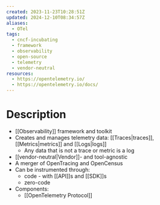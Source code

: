 ```yaml
---
created: 2023-11-23T10:28:51Z
updated: 2024-12-10T08:34:57Z
aliases:
  - OTel
tags:
  - cncf-incubating
  - framework
  - observability
  - open-source
  - telemetry
  - vendor-neutral
resources:
  - https://opentelemetry.io/
  - https://opentelemetry.io/docs/
---
```

# Description
- [[Observability]] framework and toolkit
- Creates and manages telemetry data: [[Traces|traces]], [[Metrics|metrics]] and [[Logs|logs]]
	- Any data that is not a trace or metric is a log
- [[vendor-neutral|Vendor]]- and tool-agnostic
- A merger of OpenTracing and OpenCensus
- Can be instrumented through:
	- code - with [[API]]s and [[SDK]]s
	- zero-code
- Components:
	- [[OpenTelemetry Protocol]]